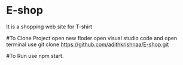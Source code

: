 # E-shop

It is a shopping web site for T-shirt

#To Clone Project
open new floder
open visual studio code and open terminal use 
git clone https://github.com/adithkrishnaa/E-shop.git

#To Run
use npm start.
